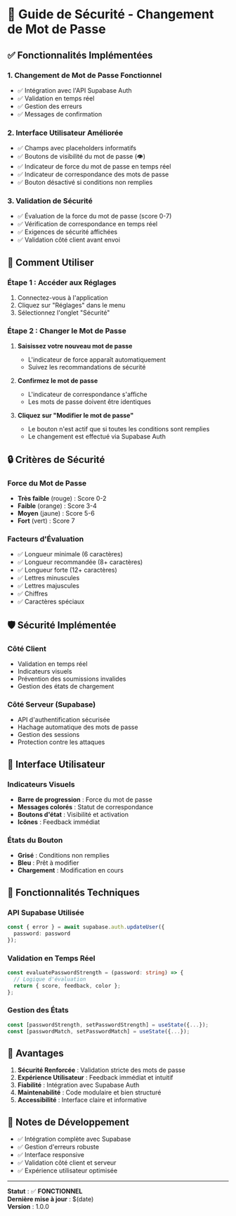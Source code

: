 # 🔐 Guide de Sécurité - Changement de Mot de Passe

## ✅ Fonctionnalités Implémentées

### 1. **Changement de Mot de Passe Fonctionnel**
- ✅ Intégration avec l'API Supabase Auth
- ✅ Validation en temps réel
- ✅ Gestion des erreurs
- ✅ Messages de confirmation

### 2. **Interface Utilisateur Améliorée**
- ✅ Champs avec placeholders informatifs
- ✅ Boutons de visibilité du mot de passe (👁️)
- ✅ Indicateur de force du mot de passe en temps réel
- ✅ Indicateur de correspondance des mots de passe
- ✅ Bouton désactivé si conditions non remplies

### 3. **Validation de Sécurité**
- ✅ Évaluation de la force du mot de passe (score 0-7)
- ✅ Vérification de correspondance en temps réel
- ✅ Exigences de sécurité affichées
- ✅ Validation côté client avant envoi

## 🎯 Comment Utiliser

### Étape 1 : Accéder aux Réglages
1. Connectez-vous à l'application
2. Cliquez sur "Réglages" dans le menu
3. Sélectionnez l'onglet "Sécurité"

### Étape 2 : Changer le Mot de Passe
1. **Saisissez votre nouveau mot de passe**
   - L'indicateur de force apparaît automatiquement
   - Suivez les recommandations de sécurité

2. **Confirmez le mot de passe**
   - L'indicateur de correspondance s'affiche
   - Les mots de passe doivent être identiques

3. **Cliquez sur "Modifier le mot de passe"**
   - Le bouton n'est actif que si toutes les conditions sont remplies
   - Le changement est effectué via Supabase Auth

## 🔒 Critères de Sécurité

### Force du Mot de Passe
- **Très faible** (rouge) : Score 0-2
- **Faible** (orange) : Score 3-4  
- **Moyen** (jaune) : Score 5-6
- **Fort** (vert) : Score 7

### Facteurs d'Évaluation
- ✅ Longueur minimale (6 caractères)
- ✅ Longueur recommandée (8+ caractères)
- ✅ Longueur forte (12+ caractères)
- ✅ Lettres minuscules
- ✅ Lettres majuscules
- ✅ Chiffres
- ✅ Caractères spéciaux

## 🛡️ Sécurité Implémentée

### Côté Client
- Validation en temps réel
- Indicateurs visuels
- Prévention des soumissions invalides
- Gestion des états de chargement

### Côté Serveur (Supabase)
- API d'authentification sécurisée
- Hachage automatique des mots de passe
- Gestion des sessions
- Protection contre les attaques

## 🎨 Interface Utilisateur

### Indicateurs Visuels
- **Barre de progression** : Force du mot de passe
- **Messages colorés** : Statut de correspondance
- **Boutons d'état** : Visibilité et activation
- **Icônes** : Feedback immédiat

### États du Bouton
- **Grisé** : Conditions non remplies
- **Bleu** : Prêt à modifier
- **Chargement** : Modification en cours

## 🔧 Fonctionnalités Techniques

### API Supabase Utilisée
```typescript
const { error } = await supabase.auth.updateUser({
  password: password
});
```

### Validation en Temps Réel
```typescript
const evaluatePasswordStrength = (password: string) => {
  // Logique d'évaluation
  return { score, feedback, color };
};
```

### Gestion des États
```typescript
const [passwordStrength, setPasswordStrength] = useState({...});
const [passwordMatch, setPasswordMatch] = useState({...});
```

## 🚀 Avantages

1. **Sécurité Renforcée** : Validation stricte des mots de passe
2. **Expérience Utilisateur** : Feedback immédiat et intuitif
3. **Fiabilité** : Intégration avec Supabase Auth
4. **Maintenabilité** : Code modulaire et bien structuré
5. **Accessibilité** : Interface claire et informative

## 📝 Notes de Développement

- ✅ Intégration complète avec Supabase
- ✅ Gestion d'erreurs robuste
- ✅ Interface responsive
- ✅ Validation côté client et serveur
- ✅ Expérience utilisateur optimisée

---

**Statut** : ✅ **FONCTIONNEL**  
**Dernière mise à jour** : $(date)  
**Version** : 1.0.0
